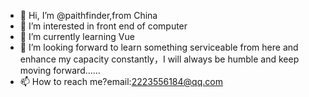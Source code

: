 - 👋 Hi, I’m @paithfinder,from China
- 👀 I’m interested in front end of computer
- 🌱 I’m currently learning Vue
- 💞️ I’m looking forward to learn something serviceable from here and enhance my capacity constantly，I will always be humble and keep moving forward……
- 📫 How to reach me?email:2223556184@qq.com

<!---
paithfinder/paithfinder is a ✨ special ✨ repository because its `README.md` (this file) appears on your GitHub profile.
You can click the Preview link to take a look at your changes.
--->
